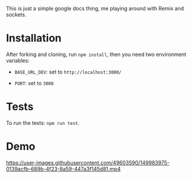 This is just a simple google docs thing, me playing around with Remix and sockets.

# Installation

After forking and cloning, run `npm install`, then you need two environment variables:

- `BASE_URL_DEV`: set to `http://localhost:3000/`

- `PORT`: set to `3000`

# Tests

To run the tests: `npm run test`.

# Demo

https://user-images.githubusercontent.com/49603590/149983975-0139acfb-689b-4f23-8a59-447a3f145d81.mp4
